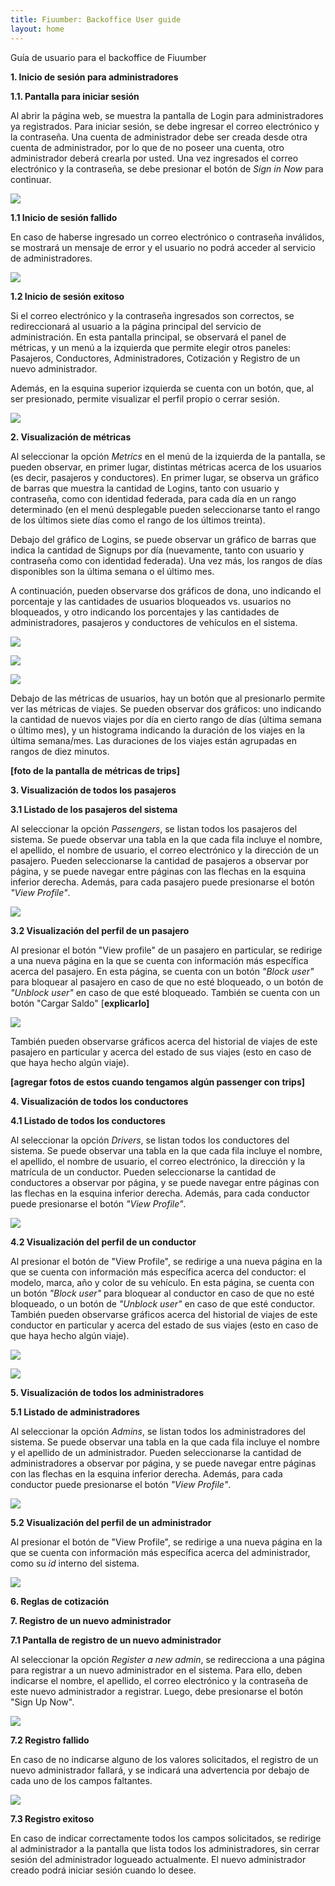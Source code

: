 ```yaml
---
title: Fiuumber: Backoffice User guide
layout: home
---
```


Guía de usuario para el backoffice de Fiuumber

**1. Inicio de sesión para administradores**

**1.1. Pantalla para iniciar sesión**

Al abrir la página web, se muestra la pantalla de Login para administradores ya registrados. Para iniciar sesión, se debe ingresar el correo electrónico y la contraseña. Una cuenta de administrador debe ser creada desde otra cuenta de administrador, por lo que de no poseer una cuenta, otro administrador deberá crearla por usted. Una vez ingresados el correo electrónico y la contraseña, se debe presionar el botón de _Sign in Now_ para continuar.

![](RackMultipart20221216-1-mul5aj_html_c3d9bc4d284f2cac.png)

**1.1 Inicio de sesión fallido**

En caso de haberse ingresado un correo electrónico o contraseña inválidos, se mostrará un mensaje de error y el usuario no podrá acceder al servicio de administradores.

![](RackMultipart20221216-1-mul5aj_html_ef5b4cb68a88b45a.png)

**1.2 Inicio de sesión exitoso**

Si el correo electrónico y la contraseña ingresados son correctos, se redireccionará al usuario a la página principal del servicio de administración. En esta pantalla principal, se observará el panel de métricas, y un menú a la izquierda que permite elegir otros paneles: Pasajeros, Conductores, Administradores, Cotización y Registro de un nuevo administrador.

Además, en la esquina superior izquierda se cuenta con un botón, que, al ser presionado, permite visualizar el perfil propio o cerrar sesión.

![](RackMultipart20221216-1-mul5aj_html_de851a05fbd8f8b4.png)

**2. Visualización de métricas**

Al seleccionar la opción _Metrics_ en el menú de la izquierda de la pantalla, se pueden observar, en primer lugar, distintas métricas acerca de los usuarios (es decir, pasajeros y conductores). En primer lugar, se observa un gráfico de barras que muestra la cantidad de Logins, tanto con usuario y contraseña, como con identidad federada, para cada día en un rango determinado (en el menú desplegable pueden seleccionarse tanto el rango de los últimos siete días como el rango de los últimos treinta).

Debajo del gráfico de Logins, se puede observar un gráfico de barras que indica la cantidad de Signups por día (nuevamente, tanto con usuario y contraseña como con identidad federada). Una vez más, los rangos de días disponibles son la última semana o el último mes.

A continuación, pueden observarse dos gráficos de dona, uno indicando el porcentaje y las cantidades de usuarios bloqueados vs. usuarios no bloqueados, y otro indicando los porcentajes y las cantidades de administradores, pasajeros y conductores de vehículos en el sistema.

![](RackMultipart20221216-1-mul5aj_html_fc3593b90a442a45.png)

![](RackMultipart20221216-1-mul5aj_html_9352905385a49f47.png)

![](RackMultipart20221216-1-mul5aj_html_a82cd65d8183dd8e.png)

Debajo de las métricas de usuarios, hay un botón que al presionarlo permite ver las métricas de viajes. Se pueden observar dos gráficos: uno indicando la cantidad de nuevos viajes por día en cierto rango de días (última semana o último mes), y un histograma indicando la duración de los viajes en la última semana/mes. Las duraciones de los viajes están agrupadas en rangos de diez minutos.

**[foto de la pantalla de métricas de trips]**

**3. Visualización de todos los pasajeros**

**3.1 Listado de los pasajeros del sistema**

Al seleccionar la opción _Passengers_, se listan todos los pasajeros del sistema. Se puede observar una tabla en la que cada fila incluye el nombre, el apellido, el nombre de usuario, el correo electrónico y la dirección de un pasajero. Pueden seleccionarse la cantidad de pasajeros a observar por página, y se puede navegar entre páginas con las flechas en la esquina inferior derecha. Además, para cada pasajero puede presionarse el botón _"View Profile"_.

![](RackMultipart20221216-1-mul5aj_html_32706632c4b1c562.png)

**3.2 Visualización del perfil de un pasajero**

Al presionar el botón "View profile" de un pasajero en particular, se redirige a una nueva página en la que se cuenta con información más específica acerca del pasajero. En esta página, se cuenta con un botón _"Block user"_ para bloquear al pasajero en caso de que no esté bloqueado, o un botón de _"Unblock user"_ en caso de que esté bloqueado. También se cuenta con un botón "Cargar Saldo" [**explicarlo]**

![](RackMultipart20221216-1-mul5aj_html_257c9f0bfae97484.png)

También pueden observarse gráficos acerca del historial de viajes de este pasajero en particular y acerca del estado de sus viajes (esto en caso de que haya hecho algún viaje).

**[agregar fotos de estos cuando tengamos algún passenger con trips]**

**4. Visualización de todos los conductores**

**4.1 Listado de todos los conductores**

Al seleccionar la opción _Drivers_, se listan todos los conductores del sistema. Se puede observar una tabla en la que cada fila incluye el nombre, el apellido, el nombre de usuario, el correo electrónico, la dirección y la matrícula de un conductor. Pueden seleccionarse la cantidad de conductores a observar por página, y se puede navegar entre páginas con las flechas en la esquina inferior derecha. Además, para cada conductor puede presionarse el botón _"View Profile"_.

![](RackMultipart20221216-1-mul5aj_html_7ea023150c008bb5.png)

**4.2 Visualización del perfil de un conductor**

Al presionar el botón de "View Profile", se redirige a una nueva página en la que se cuenta con información más específica acerca del conductor: el modelo, marca, año y color de su vehículo. En esta página, se cuenta con un botón _"Block user"_ para bloquear al conductor en caso de que no esté bloqueado, o un botón de _"Unblock user"_ en caso de que esté conductor. También pueden observarse gráficos acerca del historial de viajes de este conductor en particular y acerca del estado de sus viajes (esto en caso de que haya hecho algún viaje).

![](RackMultipart20221216-1-mul5aj_html_74332934a8aafc07.png)

![](RackMultipart20221216-1-mul5aj_html_d8c77c52233f497d.png)

**5. Visualización de todos los administradores**

**5.1 Listado de administradores**

Al seleccionar la opción _Admins_, se listan todos los administradores del sistema. Se puede observar una tabla en la que cada fila incluye el nombre y el apellido de un administrador. Pueden seleccionarse la cantidad de administradores a observar por página, y se puede navegar entre páginas con las flechas en la esquina inferior derecha. Además, para cada conductor puede presionarse el botón _"View Profile"_.

![](RackMultipart20221216-1-mul5aj_html_e6c34f0ebb2a600b.png)

**5.2 Visualización del perfil de un administrador**

Al presionar el botón de "View Profile", se redirige a una nueva página en la que se cuenta con información más específica acerca del administrador, como su _id_ interno del sistema.

![](RackMultipart20221216-1-mul5aj_html_6aa43020eaf73724.png)

**6. Reglas de cotización**

**7. Registro de un nuevo administrador**

**7.1 Pantalla de registro de un nuevo administrador**

Al seleccionar la opción _Register a new admin_, se redirecciona a una página para registrar a un nuevo administrador en el sistema. Para ello, deben indicarse el nombre, el apellido, el correo electrónico y la contraseña de este nuevo administrador a registrar. Luego, debe presionarse el botón "Sign Up Now".

![](RackMultipart20221216-1-mul5aj_html_3e3945ac01b8747e.png)

**7.2 Registro fallido**

En caso de no indicarse alguno de los valores solicitados, el registro de un nuevo administrador fallará, y se indicará una advertencia por debajo de cada uno de los campos faltantes.

![](RackMultipart20221216-1-mul5aj_html_266022ceb13a4c8f.png)

**7.3 Registro exitoso**

En caso de indicar correctamente todos los campos solicitados, se redirige al administrador a la pantalla que lista todos los administradores, sin cerrar sesión del administrador logueado actualmente. El nuevo administrador creado podrá iniciar sesión cuando lo desee.
